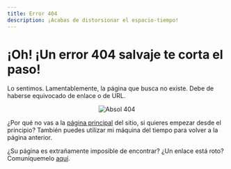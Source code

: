 ```yaml
---
title: Error 404
description: ¡Acabas de distorsionar el espacio-tiempo!
---
```

# ¡Oh! ¡Un error 404 salvaje te corta el paso!
Lo sentimos. Lamentablemente, la página que busca no existe. Debe de haberse equivocado de enlace o de URL.
<p align="center">
  <img src="https://testabsol.github.io/assets/images/art/Absol_404.png" alt="Absol 404" /><br>
</p>

¿Por qué no vas a la [página principal](/es-ES/) del sitio, si quieres empezar desde el principio? También puedes utilizar mi máquina del tiempo para <span class="a" onclick="window.history.back()">volver a la página anterior</span>.

¿Su página es extrañamente imposible de encontrar? ¿Un enlace está roto? Comuníquemelo [aquí](https://github.com/SombrAbsol/SombrAbsol.github.io/issues).
